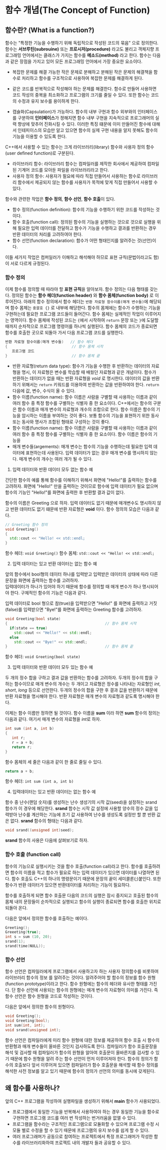 # 함수 개념(The Concept of Function)

## 함수란? (What is a function?)

함수는 "특정한 기능을 수행하기 위해 독립적으로 작성된 코드의 묶음" 으로 정의한다. 함수는 **서브루틴(subrouine)** 또는 **프로시저(procedure)** 라고도 불리고 객체지향 프로그래밍 언어에서는 클래스가 가지는 함수를 **메소드(method)** 라고 한다. 함수는 다음과 같은 장점을 가지고 있어 모든 프로그래밍 언어에서 가장 중요한 요소이다.

* 복잡한 문제를 해결 가능한 작은 문제로 분해하고 분해된 작은 문제의 해결책을 함수로 처리하고 함수를 구조적으로 사용하여 복잡한 문제를 해결하게 된다.

* 같은 코드를 반복적으로 작성해야 하는 문제를 해결한다. 함수로 만들어 사용하면 코드 작성의 중복을 최소화하고 프로그램의 크기를 줄일 수 있다. 또한 함수는 코드의 수정과 유지 보수를 용이하게 한다. 

* 캡슐화(Capsulation)가 가능하다. 함수의 내부 구현과 함수 외부와의 인터페이스를 구분하여 **인터페이스**가 졍해지면 함수 내부 구현을 지속적으로 프로그래머의 실력 향상에 
맞추어 진화시킬 수 있다. 이러한 특징 떄문에 이미 만들어진 함수에 대해서 인테피이스의 모습만 알고 있으면 함수의 실제 구현 내용을 알지 못해도 함수의 기능을 이용할 수 있도록 한다.

C++에서 사용할 수 있는 함수는 크게 라이브러리(library) 함수와 사용자 정의 함수(user defined function)로 구분된다.

   + 라이브러리 함수: 라이브러리 함수는 컴파일러를 제작한 회사에서 제공하여 컴파일된 기계어 코드를 모아둔 파일을 라이브러리라고 한다. 
   + 사용자 정의 함수: 사용자가 필요에 따라 직접 만들어서 사용하는 함수로 라이브러리 함수에서 제공되지 않는 함수를 사용자가 목적에 맞게 직접 만들어서 사용할 수 있다.
   
함수와 관련한 작업은 **함수 정의**, **함수 선언**, **함수 호출**이 있다. 

* 함수 정의(function definition): 함수의 기능을 수행하기 위한 코드를 작성하는 것이다.
* 함수 호출(function call): 정의된 함수의 기능을 실행하는 것으로 것으로 실행을 위해 필요한 입력 데이터를 전달하고 함수가 기능을 수행하고 결과를 반환하는 경우
반환 데이터의 처리를 고려하여야 한다.
* 함수 선언(function declaration): 함수가 어떤 형태인지를 알려주는 것(선언)이다. 

이들 세가지 작업은 컴퍼일러가 이해하고 해석해야 하므로 표현 규칙(문법이라고도 함)이 서로 다르게 규정된다.

### 함수 정의

이제 함수를 정의할 때 따라야 할 **표현 규칙**을 알아보자. 함수 정의는 다음 형태를 갖는다. 
정의된 함수는 **함수 헤더(function header)** 와 **함수 몸체(function body)** 로 이루어진다. 
아래의 함수 정의에서 함수 헤더는 ```반환 자료형 함수이름(매개 변수들)```에 해당되며 함수 몸체는 ```중괄호 {}``` 로 내부에 해당한다. 
함수의 몸체에는 함수가 수행하는 기능을 구현하는데 필요한 프로그램 코드들이 들어간다. 함수 몸체는 실제적인 작업이 이루어지는 영역이다. 
함수 몸체에 작성된 코드는 ```{```에서 시작하여 ```return``` 문장 또는 ```}```에 도달할 때까지 순차적으로 프로그램 명령어를 하나씩 실행된다. 
함수 몸체의 코드가 종료되면 함수를 호출한 곳으로 되돌아 가서 다음 프로그램 코드를 실행한다. 

```C++
반환 자료형 함수이름(매개 변수들)   // 함수 헤더
{                             // 함수 몸체 시작
   프로그램 코드 
}                             // 함수 몸체 끝 
```
* 반환 자료형(return data type): 함수가 기능을 수행한 후 반환하는 데이터의 자료형을 명시, 이 자료형은 변수를 학습할 때 배웠던 자료형과 같은 개념이다. 
함수가 반환하는 데이터가 없을 때는 반환 자료형을 *void* 로 명시한다. 데이터의 값을 반환하기 위해서는 ```return```  키워드를 이용하여 반환하는 값을 반환하여야 한다.
```return``` 다음에 값, 변수, 수식이 올 수 있다. 
* 함수 이름(function name): 함수 이름은 사람을 구별할 때 사용하는 이름과 같이 여러 함수 중 특정 함수를 구별하는 식별자 중 한 요소이다. C++에서는 함수의 구분은 함수 이름과 매개 변수의 자료형과 개수의 조합으로 한다. 
함수 이름은 함수의 기능을 암시하는 이름을 부여하는 것이 좋다. 보통 함수의 기능을 표현하기 위한 동사 또는 동사와 명사가 조합된 형태로 구성하는 것이 좋다. 
* 함수 이름(function name): 함수 이름은 사람을 구별할 때 사용하는 이름과 같이 여러 함수 중 특정 함수를 구별하는 식별자 중 한 요소이다. 함수 이름은 함수의 기능을 
* 매개 변수들(argements): 매개 변수는 함수의 기능을 수행하는데 필요한 입력 데이터에 표현하는데 사용된다. 입력 데이터가 없는 경우 매개 변수를 명시하지 않는다. 매개 변수의 개수는 여러 개가 될 수 있다.
 

1. 입력 데이터와 반환 데이터 모두 없는 함수 예 

간단한 함수의 예를 통해 함수를 이해하기 위해서 화면에 "Hello!"를 출력하는 함수를 고려하자. 
화면에 "Hello!" 만을 출력하는 것이므로 함수에 입력 데이터가 필요 없으며 함수의 기능인 "Hello!"를 화면에 출력한 후 반환할 결과 값이 없다.

함수의 이름은 Greeting 으로 하자. 입력 데이터도 없기 때문에 매개변수도 명시하지 않고 반환 데이터도 없기 떄문에 반환 자료형은 **void** 이다.
함수 정의의 모습은 다음과 같다.
 
```C++
// Greeting 함수 정의 
void Greeting()
{
  std::cout << "Hello! << std::endl;
}
```
함수 헤더: ```void Greeting()```
함수 몸체: ```std::cout << "Hello! << std::endl;```

2. 입력 데이터는 있고 반환 데이터는 없는 함수 예

앞의 함수에서 bool형의 데이터 하나를 입력받고 입력받은 데이터의 상태에 따라 다른 문장을 화면에 출력하는 함수를 고려하자.  
입력데이터가 하나가 있어야 하기 때문에 함수를 정의할 때 매개 변수가 하나 명시되어야 한다. 구체적인 함수의 기능은 다음과 같다. 

입력 데이터로 bool 형으로 참(true)을 입력받으면 "Hello!" 를 화면에 출력하고 거짓(false)를 입력받으면 "Bye!"를 화면에
출력하는 Greeting 함수를 고려하자.

```C++
void Greeting(bool state)
{                                            // 함수 몸체 시작
  if(state == true) 
    std::cout << "Hello!" << std::endl;
  else 
    std::cout << "Bye!" << std::endl;
}                                            // 함수 몸체 끝
```

함수 헤더: ```void Greeting(bool state)```


3. 입력 데이터와 반환 데이터 모두 있는 함수 예 

두 개의 정수 합을 구하고 결과 값을 반환하는 함수를 고려하자. 
두개의 정수의 합을 구하는 함수이므로 매개 변수의 개수는 두 개이고 자료형은 정수를 나타내는 자료형인 *int*, *short*, *long* 등으로 선언한다.
두개의 정수의 합을 구한 후 결과 값을 반환하기 때문에 반환 자료형을 명시해야 한다. 반환 자료형은 
매개 변수의 자료형과 같도록 명시해야 한다.

이제는 함수 이름만 정하면 될 것이다. 함수 이름을 **sum** 이라 하면 **sum** 함수의 정의는 다음과 같다.
여기서 매개 변수의 자료형을 *int*로 하자.

```C++
int sum (int a, int b)
{
   int r;
   r = a + b;
   return r;
}
```
함수 몸체의 세 줄은 다음과 같이 한 줄로 줄일 수 있다. 

```C++ 
return a + b;
``` 
함수 헤더: ```int sum (int a, int b)```

4. 입력데이터는 있고 반환 데이터는 없는 함수 예 

함수 중 난수(랜덤 숫자)를 생성하는 난수 생성기의 시작 값(seed)을 설정하는 srand 함수가 이 경우에 해당한다. 
**srand** 함수는 시작 값 설정에 사용할 양수의 정수 값을 입력받아 난수를 계산하는 기능에 초기 값 사용하여 난수를 생성도록 설정만 할 뿐 반환 값은 없다. 
**srand** 함수의 형태는 다음과 같다.

```C++
void srand((unsigned int)seed);
```
**srand** 함수의 사용은 다음에 살펴보기로 하자.

### 함수 호출 (function call)

함수의 기능으로 실행시키는 것을 함수 호출(function call)라고 한다. 함수를 호출하려면 함수의 이름을 적고 함수가 필요로 하는 입력 데이터가 있으면 
데이터를 나열하면 된다. 함수 호출도 C++의 하나의 명령문이기 때문에 문장의 끝이 세미콜론(;)붙인다. 또한 함수가 반환 데이터가 있으면 반환데이터를 
처리하는 기능이 필요하다. 

함수를 호출하게 되면 함수 호출문 다음의 코드의 실행은 잠시 중지되고 호출된 함수의 몸체 내의 문장들이 순차적으로 실행되고 함수의 실행이 종료되면 
함수를 호출한 위치로 되돌아 온다. 

다음은 앞에서 정의한 함수를 호출하는 예이다. 

```C++
Greeting();
Greeeting(true);
int s = sum (10, 20);
srand(1);
srand(time(NULL));
```

### 함수 선언

함수 선언은 컴파일러에게 프로그램에서 사용하고자 하는 사용자 정의함수를 비롯하여 라이브러리 함수의 정보 를 알려주는 것이다. 
알려주어야 할 함수의 정보를 함수 원형(function prototype)이라고 한다. 함수 원형에는 함수의 헤더와 유사한 형태를 가진다. 단 함수 선언에 사용되는 
함수의 원형에는 매개 변수의 자료형이 의미를 가진다. 즉 함수 선언은 함수 원형을 코드로 작성하는 것이다. 

다음은 앞에서 정의한 함수의 원형이다. 

```C++
void Greeting();
void Greeting(bool);
int sum(int, int);
void srand(unsigned int);
```
함수 선언은 컴파일러에게 미리 함수 원형에 대한 정보를 제공하여 함수 호출 시 함수의 반환형과 매개 변수들이 올바른 것인지 검사하도록 한다. 컴파일러가 함수 호출문장을 
해석 및 검사할 때 컴파일러가 함수의 원형을 알아여 호출문이 올바른지를 검사할 수 있기 때문에 함수 원형을 알려 주는 함수 선언이 먼저 이루어져야 한다. 
함수의 정의가 함수의 호출보다 앞서 이루어져 있으면 컴파일러가 함수 호출문을 해석할 때 함수 정의를 해석한 사전 정보를 알고 있기 때문에 함수의 정의가 선언의 의미를 동시에 갖게된다. 

## 왜 함수를 사용하나?

앞의 C++ 프로그램을 작성하여 실행파일을 생성하기 위해서 **main** 함수가 사용되었다. 

* 프로그램에서 동일한 기능을 반복해서 사용하여야 하는 경우 동일한 기능을 함수로 구현하면 프로그램 코드를 여러 번 작성하는 번거러움을 없앨 수 있다. 
* 프로그램을 함수라는 구조적인 프로그램으로 모듈화할 수 있으며 프로그램 수정 시 모듈 별로 수정을 할 수 있기 때문에 프로그램의 유지 보수를 쉽게 할 수 있다.
* 여러 프로그래머가 공동으로 참여하는 프로젝트에서 특정 프로그래머가 작성한 함수를 라이브러리화하여 프로젝트 내의 개발자 들과 공유할 수 있다. 




